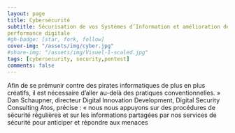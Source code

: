```yaml
---
layout: page
title: Cybersécurité
subtitle: Sécurisation de vos Systèmes d’Information et amélioration de votre
performance digitale
#gh-badge: [star, fork, follow]
cover-img: "/assets/img/cyber.jpg"
#share-img: "/assets/img/Visuel-1-scaled.jpg"
tags: [cybersecurity, security,pentest]
comments: false
---
```

Afin de se prémunir contre des pirates informatiques de plus en plus créatifs, il est nécessaire d’aller au-delà des pratiques conventionnelles. » Dan Schaupner, directeur Digital Innovation Development, Digital Security Consulting Atos, précise : « nous nous appuyons sur des procédures de sécurité régulières et sur les informations partagées par nos services de sécurité pour anticiper et répondre aux menaces
